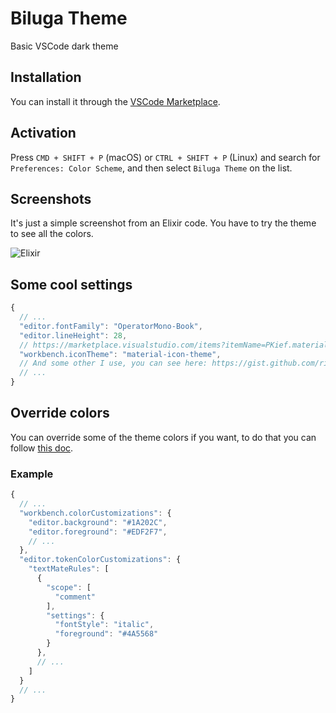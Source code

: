 # Biluga Theme

Basic VSCode dark theme

## Installation

You can install it through the [VSCode Marketplace](https://marketplace.visualstudio.com/items?itemName=ricardoruwer.bilugatheme).

## Activation

Press `CMD + SHIFT + P` (macOS) or `CTRL + SHIFT + P` (Linux) and search for `Preferences: Color Scheme`, and then select `Biluga Theme` on the list.

## Screenshots

It's just a simple screenshot from an Elixir code. You have to try the theme to see all the colors.

![Elixir](https://i.imgur.com/jPiyRuf.png)


## Some cool settings

```js
{
  // ...
  "editor.fontFamily": "OperatorMono-Book",
  "editor.lineHeight": 28,
  // https://marketplace.visualstudio.com/items?itemName=PKief.material-icon-theme
  "workbench.iconTheme": "material-icon-theme",
  // And some other I use, you can see here: https://gist.github.com/ricardoruwer/b67986152b239fb27ffb488d156de7d3#file-settings-json
  // ...
}
```

## Override colors

You can override some of the theme colors if you want, to do that you can follow [this doc](https://code.visualstudio.com/docs/getstarted/themes#_customizing-a-color-theme).

### Example

```js
{
  // ...
  "workbench.colorCustomizations": {
    "editor.background": "#1A202C",
    "editor.foreground": "#EDF2F7",
    // ...
  },
  "editor.tokenColorCustomizations": {
    "textMateRules": [
      {
        "scope": [
          "comment"
        ],
        "settings": {
          "fontStyle": "italic",
          "foreground": "#4A5568"
        }
      },
      // ...
    ]
  }
  // ...
}
```
